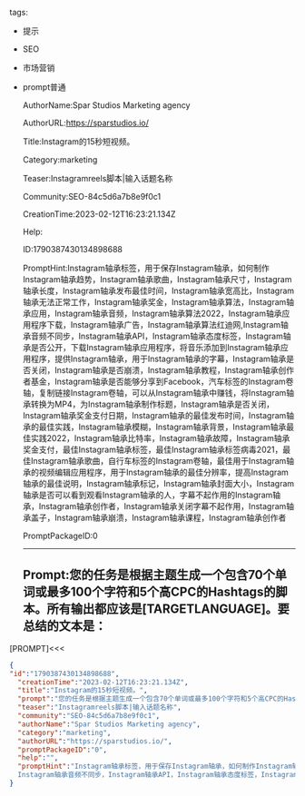   tags: 
- 提示
- SEO
- 市场营销
- prompt普通

  AuthorName:Spar Studios Marketing agency

  AuthorURL:https://sparstudios.io/

  Title:Instagram的15秒短视频。

  Category:marketing

  Teaser:Instagramreels脚本|输入话题名称

  Community:SEO-84c5d6a7b8e9f0c1

  CreationTime:2023-02-12T16:23:21.134Z

  Help:

  ID:1790387430134898688

  PromptHint:Instagram轴承标签，用于保存Instagram轴承，如何制作Instagram轴承趋势，Instagram轴承歌曲，Instagram轴承尺寸，Instagram轴承长度，Instagram轴承发布最佳时间，Instagram轴承宽高比，Instagram轴承无法正常工作，Instagram轴承奖金，Instagram轴承算法，Instagram轴承应用，Instagram轴承音频，Instagram轴承算法2022，Instagram轴承应用程序下载，Instagram轴承广告，Instagram轴承算法红迪网,Instagram轴承音频不同步，Instagram轴承API，Instagram轴承态度标签，Instagram轴承是否公开，下载Instagram轴承应用程序，将音乐添加到Instagram轴承应用程序，提供Instagram轴承，用于Instagram轴承的字幕，Instagram轴承是否关闭，Instagram轴承是否崩溃，Instagram轴承教程，Instagram轴承创作者基金，Instagram轴承是否能够分享到Facebook，汽车标签的Instagram卷轴，复制链接Instagram卷轴，可以从Instagram轴承中赚钱，将Instagram轴承转换为MP4，为Instagram轴承制作标题，Instagram轴承是否关闭，Instagram轴承奖金支付日期，Instagram轴承的最佳发布时间，Instagram轴承的最佳实践，Instagram轴承模糊，Instagram轴承背景，Instagram轴承最佳实践2022，Instagram轴承比特率，Instagram轴承故障，Instagram轴承奖金支付，最佳Instagram轴承标签，最佳Instagram轴承标签病毒2021，最佳Instagram轴承歌曲，自行车标签的Instagram卷轴，最佳用于Instagram轴承的视频编辑应用程序，用于Instagram轴承的最佳分辨率，提高Instagram轴承的最佳说明，Instagram轴承标记，Instagram轴承封面大小，Instagram轴承是否可以看到观看Instagram轴承的人，字幕不起作用的Instagram轴承，Instagram轴承创作者，Instagram轴承关闭字幕不起作用，Instagram轴承盖子，Instagram轴承崩溃，Instagram轴承课程，Instagram轴承创作者

  PromptPackageID:0

  ---

  ## Prompt:您的任务是根据主题生成一个包含70个单词或最多100个字符和5个高CPC的Hashtags的脚本。所有输出都应该是[TARGETLANGUAGE]。要总结的文本是：
[PROMPT]<<<

  ```json
  {
  "id":"1790387430134898688",
    "creationTime":"2023-02-12T16:23:21.134Z",
    "title":"Instagram的15秒短视频。",
    "prompt":"您的任务是根据主题生成一个包含70个单词或最多100个字符和5个高CPC的Hashtags的脚本。所有输出都应该是[TARGETLANGUAGE]。要总结的文本是：\n[PROMPT]<<<",
    "teaser":"Instagramreels脚本|输入话题名称",
    "community":"SEO-84c5d6a7b8e9f0c1",
    "authorName":"Spar Studios Marketing agency",
    "category":"marketing",
    "authorURL":"https://sparstudios.io/",
    "promptPackageID":"0",
    "help":"",
    "promptHint":"Instagram轴承标签，用于保存Instagram轴承，如何制作Instagram轴承趋势，Instagram轴承歌曲，Instagram轴承尺寸，Instagram轴承长度，Instagram轴承发布最佳时间，Instagram轴承宽高比，Instagram轴承无法正常工作，Instagram轴承奖金，Instagram轴承算法，Instagram轴承应用，Instagram轴承音频，Instagram轴承算法2022，Instagram轴承应用程序下载，Instagram轴承广告，Instagram轴承算法红迪网,
    Instagram轴承音频不同步，Instagram轴承API，Instagram轴承态度标签，Instagram轴承是否公开，下载Instagram轴承应用程序，将音乐添加到Instagram轴承应用程序，提供Instagram轴承，用于Instagram轴承的字幕，Instagram轴承是否关闭，Instagram轴承是否崩溃，Instagram轴承教程，Instagram轴承创作者基金，Instagram轴承是否能够分享到Facebook，汽车标签的Instagram卷轴，复制链接Instagram卷轴，可以从Instagram轴承中赚钱，将Instagram轴承转换为MP4，为Instagram轴承制作标题，Instagram轴承是否关闭，Instagram轴承奖金支付日期，Instagram轴承的最佳发布时间，Instagram轴承的最佳实践，Instagram轴承模糊，Instagram轴承背景，Instagram轴承最佳实践2022，Instagram轴承比特率，Instagram轴承故障，Instagram轴承奖金支付，最佳Instagram轴承标签，最佳Instagram轴承标签病毒2021，最佳Instagram轴承歌曲，自行车标签的Instagram卷轴，最佳用于Instagram轴承的视频编辑应用程序，用于Instagram轴承的最佳分辨率，提高Instagram轴承的最佳说明，Instagram轴承标记，Instagram轴承封面大小，Instagram轴承是否可以看到观看Instagram轴承的人，字幕不起作用的Instagram轴承，Instagram轴承创作者，Instagram轴承关闭字幕不起作用，Instagram轴承盖子，Instagram轴承崩溃，Instagram轴承课程，Instagram轴承创作者"
  }
  ```
